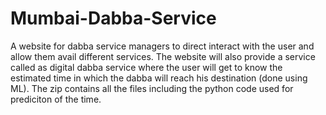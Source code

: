 # Mumbai-Dabba-Service
A website for dabba service managers to direct interact with the user and allow them avail different services. The website will also provide a service called as digital dabba service where the user will get to know the estimated time in which the dabba will reach his destination (done using ML).
The zip contains all the files including the python code used for prediciton of the time. 
